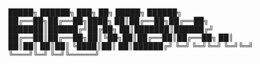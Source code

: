 
 █████╗ ██████╗ ███╗   ██╗ █████╗ ██████╗ 
██╔══██╗██╔══██╗████╗  ██║██╔══██╗██╔══██╗
███████║██████╔╝██╔██╗ ██║███████║██████╔╝
██╔══██║██╔══██╗██║╚██╗██║██╔══██║██╔══██╗
██║  ██║██║  ██║██║ ╚████║██║  ██║██████╔╝
╚═╝  ╚═╝╚═╝  ╚═╝╚═╝  ╚═══╝╚═╝  ╚═╝╚═════╝ 
                                          

